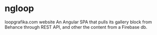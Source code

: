# ngloop
loopgrafika.com website
An Angular SPA that pulls its gallery block from Behance through REST API, and other the content from a Firebase db.
